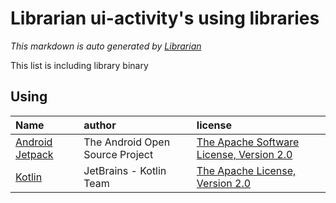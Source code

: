 # Librarian ui-activity's using libraries
*This markdown is auto generated by [Librarian](https://github.com/MeilCli/Librarian)*

This list is including library binary

## Using
|Name|author|license|
|:--|:--|:--|
|[Android Jetpack](https://developer.android.com/jetpack/androidx)|The Android Open Source Project|[The Apache Software License, Version 2.0](http://www.apache.org/licenses/LICENSE-2.0.txt)|
|[Kotlin](https://kotlinlang.org/)|JetBrains - Kotlin Team|[The Apache License, Version 2.0](http://www.apache.org/licenses/LICENSE-2.0.txt)|
